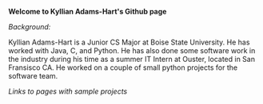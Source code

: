 **Welcome to Kyllian Adams-Hart's Github page**

*Background:*

 Kyllian Adams-Hart is a Junior CS Major at Boise State University. He has worked with Java, C, and Python. He has also done some software
 work in the industry during his time as a summer IT Intern at Ouster, located in San Fransisco CA. He worked on a couple of small
 python projects for the software team.
 
 *Links to pages with sample projects*

